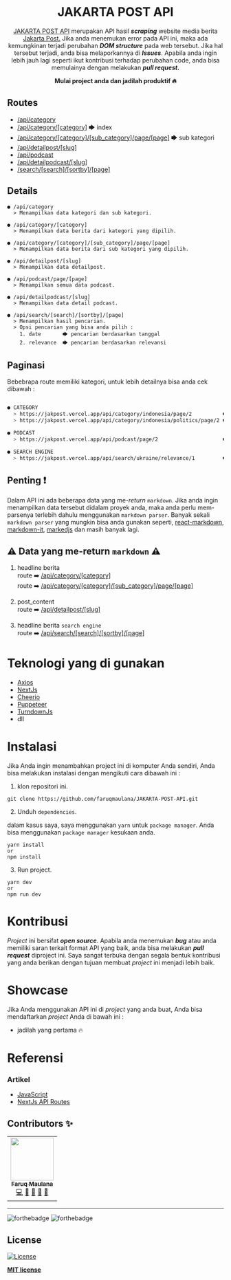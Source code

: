 <div align="center">
<h1>JAKARTA POST API</h1>
<p><a href="https://jakpost.vercel.app/api">JAKARTA POST API</a> merupakan API hasil <i><b>scraping</b></i> website media berita <a href="https://www.thejakartapost.com/">Jakarta Post.</a> Jika anda menemukan error pada API ini, maka ada kemungkinan terjadi perubahan <i><b>DOM structure</b></i> pada web tersebut. Jika hal tersebut terjadi, anda bisa melaporkannya di <i><b>Issues</b></i>. Apabila anda ingin lebih jauh lagi seperti ikut kontribusi terhadap perubahan code, anda bisa memulainya dengan melakukan <i><b>pull request.</b></i></p>
<strong>Mulai project anda dan jadilah produktif 🔥</strong>
</div>

## Routes

- [/api/category](https://jakpost.vercel.app/api/category)
- [/api/category/[category]](https://jakpost.vercel.app/api/category/indonesia) 🡆 index
- [/api/category/[category]/[sub_category]/page/[page]](https://jakpost.vercel.app/api/category/indonesia/politics/page/2) 🡆 sub kategori
- [/api/detailpost/[slug]](https://jakpost.vercel.app/api/detailpost/indonesia/2022/03/16/police-looking-into-human-trafficking-violations-in-langkat-caging)
- [/api/podcast](https://jakpost.vercel.app/api/category/podcast)
- [/api/detailpodcast/[slug]](https://jakpost.vercel.app/api/detailpodcast/multimedia/2022/03/04/beyond-squid-game-translating-asian-film-and-tv-for-a-hungry-global-market)
- [/search/[search]/[sortby]/[page]](https://jakpost.vercel.app/api/search/ukraine/date/1)

## Details

```
● /api/category
  > Menampilkan data kategori dan sub kategori.

● /api/category/[category]
  > Menampilkan data berita dari kategori yang dipilih.

● /api/category/[category]/[sub_category]/page/[page]
  > Menampilkan data berita dari sub kategori yang dipilih.

● /api/detailpost/[slug]
  > Menampilkan data detailpost.

● /api/podcast/page/[page]
  > Menampilkan semua data podcast.

● /api/detailpodcast/[slug]
  > Menampilkan data detail podcast.

● /api/search/[search]/[sortby]/[page]
  > Menampilkan hasil pencarian.
  > Opsi pencarian yang bisa anda pilih :
    1. date       🡆 pencarian berdasarkan tanggal
    2. relevance  🡆 pencarian berdasarkan relevansi

```

## Paginasi

Bebebrapa route memiliki kategori, untuk lebih detailnya bisa anda cek dibawah :

```bash

● CATEGORY
  > https://jakpost.vercel.app/api/category/indonesia/page/2          🡆 paginasi ❌
  > https://jakpost.vercel.app/api/category/indonesia/politics/page/2 🡆 paginasi ✅

● PODCAST
  > https://jakpost.vercel.app/api/podcast/page/2                     🡆 paginasi ✅

● SEARCH ENGINE
  > https://jakpost.vercel.app/api/search/ukraine/relevance/1         🡆 paginasi ✅

```

## Penting ❗

Dalam API ini ada beberapa data yang me-<i>return</i> `markdown`. Jika anda ingin menampilkan data tersebut didalam proyek anda, maka anda perlu mem-parsenya terlebih dahulu menggunakan `markdown parser`. Banyak sekali `markdown parser` yang mungkin bisa anda gunakan seperti, [react-markdown](https://github.com/remarkjs/react-markdown), [markdown-it](https://github.com/markdown-it/markdown-it), [markedjs](https://github.com/markedjs/marked) dan masih banyak lagi.

## ⚠️ Data yang me-return `markdown` ⚠️

1. headline berita
   <br>
   route ➡️ [/api/category/[category]](https://jakpost.vercel.app/api/category/indonesia)
   <br>
   route ➡️ [/api/category/[category]/[sub_category]/page/[page]](https://jakpost.vercel.app/api/category/indonesia)

2. post_content
   <br>
   route ➡️ [/api/detailpost/[slug]](https://jakpost.vercel.app/api/detailpost/indonesia/2022/03/18/government-outlines-carbon-sink-strategy-in-new-regulation)

3. headline berita `search engine`
   <br>
   route ➡️ [/api/search/[search]/[sortby]/[page]](https://jakpost.vercel.app/api/search/ukraine/date/1)

# Teknologi yang di gunakan

- [Axios](https://axios-http.com/)
- [NextJs](https://nextjs.org/)
- [Cheerio](https://cheerio.js.org/)
- [Puppeteer](https://pptr.dev/)
- [TurndownJs](https://github.com/mixmark-io/turndown)
- dll

# Instalasi

Jika Anda ingin menambahkan project ini di komputer Anda sendiri, Anda bisa melakukan instalasi dengan mengikuti cara dibawah ini :

1. klon repositori ini.

```
git clone https://github.com/faruqmaulana/JAKARTA-POST-API.git
```

2. Unduh `dependencies`.

dalam kasus saya, saya menggunakan `yarn` untuk `package manager`. Anda bisa menggunakan `package manager` kesukaan anda.

```
yarn install
or
npm install
```

3. Run project.

```
yarn dev
or
npm run dev
```

# Kontribusi

<i>Project</i> ini bersifat <i><b>open source</b></i>. Apabila anda menemukan <i><b>bug</b></i> atau anda memiliki saran terkait format API yang baik, anda bisa melakukan <i><b>pull request</b></i> diproject ini. Saya sangat terbuka dengan segala bentuk kontribusi yang anda berikan dengan tujuan membuat <i>project</i> ini menjadi lebih baik.

# Showcase

Jika Anda menggunakan API ini di <i>project</i> yang anda buat, Anda bisa mendaftarkan <i>project</i> Anda di bawah ini :

- jadilah yang pertama 🔥

# Referensi

### Artikel

- [JavaScript](https://developer.mozilla.org/en-US/docs/Web/JavaScript?retiredLocale=en)
- [NextJs API Routes](https://nextjs.org/docs/api-routes/dynamic-api-routes)

## Contributors ✨

<!-- ALL-CONTRIBUTORS-LIST:START - Do not remove or modify this section -->
<!-- prettier-ignore-start -->
<!-- markdownlint-disable -->
<table> <tr>
    <td align="center"><a href="https://fm-space.vercel.app"> <img src="https://avatars.githubusercontent.com/u/88839109?v=4?s=100" width="100px;" alt=""/><br /> <sub><b>Faruq Maulana</b></sub></a><br /><a href="https://github.com/faruqmaulana/JAKARTA-POST-API/commits?author=faruqmaulana" title="Code">💻</a> <a href="#refactoringCode-faruqmaulana" title="Refactoring Code">🔨</a> <a href="#Documentation-faruqmaulana" title="Documentation">📖</a> <a href="#maintenance-faruqmaulana" title="Maintenance">🚧</a> <a href="#ideas-faruqmaulana" title="Ideas, Planning, & Feedback">🤔</a> </td></tr>
</table>

<!-- markdownlint-restore -->
<!-- prettier-ignore-end -->

<!-- ALL-CONTRIBUTORS-LIST:END -->

---

![forthebadge](https://forthebadge.com/images/badges/built-with-love.svg)
![forthebadge](https://forthebadge.com/images/badges/made-with-javascript.svg)

## License

[![License](http://img.shields.io/:license-mit-blue.svg?style=flat-square)](http://badges.mit-license.org)

**[MIT license](http://opensource.org/licenses/mit-license.php)**
